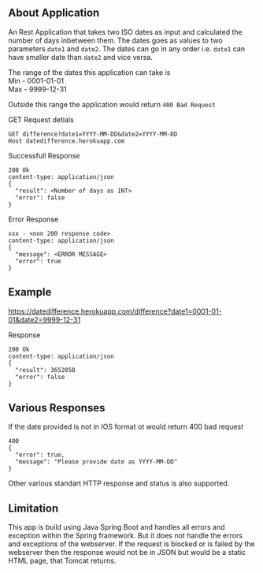About Application
---
An Rest Application that takes two ISO dates as input and calculated the number of days inbetween them. The dates goes as values to two parameters `date1` and `date2`. The dates can go in any order i.e. `date1` can have smaller date than `date2` and vice versa.

The range of the dates this application can take is <br/>
Min - 0001-01-01 <br/>
Max - 9999-12-31 <br/>

Outside this range the application would return ```400 Bad Request```

GET Request detials
```
GET difference?date1=YYYY-MM-DD&date2=YYYY-MM-DD
Host datedifference.herokuapp.com
```

Successfull Response
```
200 Ok
content-type: application/json
{
  "result": <Number of days as INT>
  "error": false
}
```

Error Response
```
xxx - <non 200 response code>
content-type: application/json
{
  "message": <ERROR MESSAGE>
  "error": true
}
```

Example
----
https://datedifference.herokuapp.com/difference?date1=0001-01-01&date2=9999-12-31

Response <br/>
```
200 Ok
content-type: application/json
{
  "result": 3652058
  "error": false
}
```

Various Responses
---
If the date provided is not in IOS format ot would return 400 bad request 
```
400
{
  "error": true,
  "message": "Please provide date as YYYY-MM-DD"
}
```
Other various standart HTTP response and status is also supported.

Limitation
---
This app is build using Java Spring Boot and handles all errors and exception within the Spring framework. But it does not handle the errors and exceptions of the webserver. If the request is blocked or is failed by the webserver then the response would not be in JSON but would be a static HTML page, that Tomcat returns.
